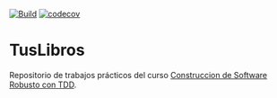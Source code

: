 [![Build](https://github.com/rpgrca/tdd-course-1/actions/workflows/dotnetcore.yml/badge.svg)](https://github.com/rpgrca/tdd-course-1/actions/workflows/dotnetcore.yml) [![codecov](https://codecov.io/gh/rpgrca/tdd-course-1/branch/main/graph/badge.svg?token=62hqcwZsR1)](https://codecov.io/gh/rpgrca/tdd-course-1)

# TusLibros
Repositorio de trabajos prácticos del curso [Construccion de Software Robusto con TDD](https://academia.10pines.com/course_contents/4-construccion-de-software-robusto-con-tdd).
